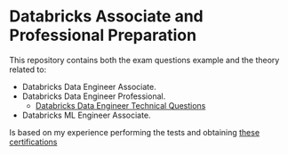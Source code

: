 # Databricks  Associate and Professional Preparation 


This repository contains both the exam questions example and the theory related to:

- Databricks Data Engineer Associate.  
- Databricks Data Engineer Professional.  
  - [Databricks Data Engineer Technical Questions](./01_Databricks_Data_Engineer_Interview_Questions.md)
- Databricks ML Engineer Associate.  



Is based on my experience performing the tests and obtaining [these certifications](https://credentials.databricks.com/profile/enriquebenitocasado950856/wallet)